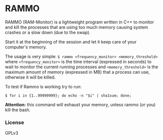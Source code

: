 # RAMMO

RAMMO (RAM-Monitor) is a lightweight program written in C++ to monitor and kill the processes that are using too much memory causing system crashes or a slow down (due to the swap).

Start it at the beginning of the session and let it keep care of your computer's memory.

The usage is very simple:
`$ rammo <frequency_monitor> <memory_threshold>`
where `<frequency_monitor>` is the time interval (expressed in seconds) to wait to monitor the current running processes and `<memory_threshold>` is the maximum amount of memory (expressed in MB) that a process can use, otherwise it will be killed.

To test if Rammo is working try to run:

`$ for i in {1..99999999}; do echo -n "$i" | sha1sum; done;`

**Attention:** this command will exhaust your memory, unless rammo (or you) kill the bash.

### License
GPLv3
